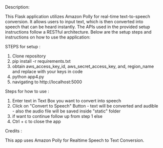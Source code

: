 Description:

This Flask application utilizes Amazon Polly for real-time text-to-speech conversion. It allows users to input text, which is then converted into speech that can be heard instantly.
The APIs used in the provided setup instructions follow a RESTful architecture.
Below are the setup steps and instructions on how to use the application:

STEPS for setup :

1. Clone repository
2. pip install -r requirements.txt
3. obtain aws_access_key_id, aws_secret_access_key, and, region_name and replace with your keys in code
4. python app4.py
5. navigating to http://localhost:5000

Steps for how to use :

1. Enter text in Text Box you want to convert into speech
2. Click on "Convert to Speech" Button - text will be converted and audible - also the audio file will be saved inside "static" folder
3. if want to continue follow up from step 1
else
4. Ctrl + c to close the app

Credits :

This app uses Amazon Polly for Realtime Speech to Text Conversion.
